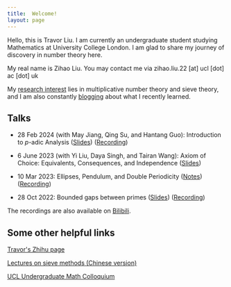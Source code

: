 ```yaml
---
title:  Welcome!
layout: page
---
```

Hello, this is Travor Liu. I am currently an undergraduate student studying Mathematics at University College London. I am glad to share my journey of discovery in number theory here.

My real name is Zihao Liu. You may contact me via zihao.liu.22 [at] ucl [dot] ac [dot] uk

My [research interest](/research/) lies in multiplicative number theory and sieve theory, and I am also constantly [blogging](/blogs/) about what I recently learned.

## Talks

- 28 Feb 2024 (with May Jiang, Qing Su, and Hantang Guo): Introduction to $p$-adic Analysis ([Slides](https://ucl-ug-col.github.io/past/slides/28feb24.pdf)) ([Recording](https://www.youtube.com/watch?v=0rtHSvbxd9s))

- 6 June 2023 (with Yi Liu, Daya Singh, and Tairan Wang): Axiom of Choice: Equivalents, Consequences, and Independence ([Slides](files/ac-slides.pdf))

- 10 Mar 2023: Ellipses, Pendulum, and Double Periodicity ([Notes](https://ucl-ug-col.github.io/past/notes/10mar23.pdf)) ([Recording]((https://www.youtube.com/watch?v=gtAM2S-vND4)))

- 28 Oct 2022: Bounded gaps between primes ([Slides](https://ucl-ug-col.github.io/past/slides/28oct22.pdf)) ([Recording]((https://www.youtube.com/watch?v=W5cDx4IEhS4)))

The recordings are also available on [Bilibili](https://space.bilibili.com/27074620/video).

## Some other helpful links

[Travor's Zhihu page](https://www.zhihu.com/people/travorlzh/posts)

[Lectures on sieve methods (Chinese version)](files/sieves.pdf)

[UCL Undergraduate Math Colloquium](https://ucl-ug-col.github.io/)